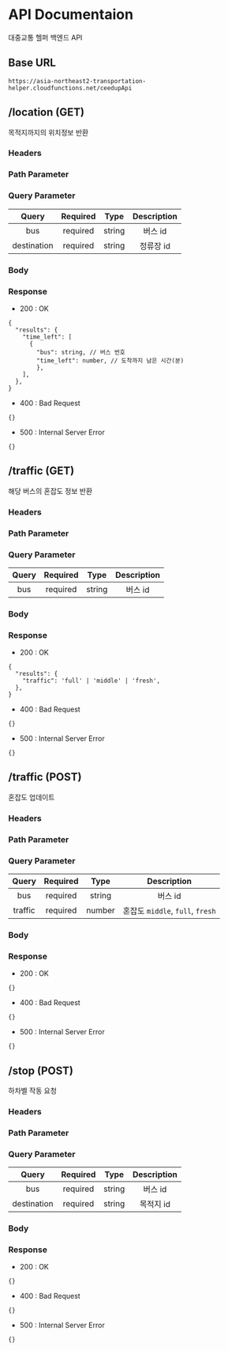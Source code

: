 # API Documentaion

대중교통 헬퍼 백엔드 API

## Base URL

`https://asia-northeast2-transportation-helper.cloudfunctions.net/ceedupApi`


## /location (GET)

목적지까지의 위치정보 반환

### Headers

### Path Parameter

### Query Parameter
| Query | Required | Type | Description |
|:------:|:--------:|:----:|:-----------:|
| bus | required | string | 버스 id |
| destination | required | string | 정류장 id |

### Body

### Response

* 200 : OK
```
{
  "results": {
    "time_left": [
      {
        "bus": string, // 버스 번호
        "time_left": number, // 도착까지 남은 시간(분)
    	},
    ],
  },
}
```

* 400 : Bad Request
```
{}
```

* 500 : Internal Server Error
```
{}
```


## /traffic (GET)

해당 버스의 혼잡도 정보 반환

### Headers

### Path Parameter

### Query Parameter
| Query | Required | Type | Description |
|:------:|:--------:|:----:|:-----------:|
| bus | required | string | 버스 id |

### Body

### Response

* 200 : OK
```
{
  "results": {
    "traffic": 'full' | 'middle' | 'fresh',
  },
}
```

* 400 : Bad Request
```
{}
```

* 500 : Internal Server Error
```
{}
```


## /traffic (POST)

혼잡도 업데이트

### Headers

### Path Parameter

### Query Parameter
| Query | Required | Type | Description |
|:------:|:--------:|:----:|:-----------:|
| bus | required | string | 버스 id |
| traffic | required | number | 혼잡도 `middle`, `full`, `fresh` |

### Body

### Response

* 200 : OK
```
{}
```

* 400 : Bad Request
```
{}
```

* 500 : Internal Server Error
```
{}
```


## /stop (POST)

하차벨 작동 요청

### Headers

### Path Parameter

### Query Parameter
| Query | Required | Type | Description |
|:------:|:--------:|:----:|:-----------:|
| bus | required | string | 버스 id |
| destination | required | string | 목적지 id |

### Body

### Response

* 200 : OK
```    
{}
```

* 400 : Bad Request
```
{}
```

* 500 : Internal Server Error
```
{}
```
